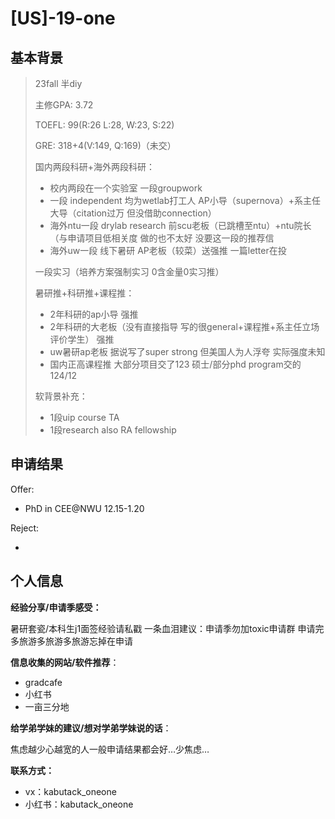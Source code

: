 # \[US\]-19-one

## 基本背景

>23fall 半diy
>
>主修GPA: 3.72
>
>TOEFL: 99(R:26 L:28, W:23, S:22)
>
>GRE: 318+4(V:149, Q:169)（未交）
>
>国内两段科研+海外两段科研：
>
>+ 校内两段在一个实验室 一段groupwork
>+ 一段 independent 均为wetlab打工人 AP小导（supernova）+系主任大导（citation过万 但没借助connection） 
>+ 海外ntu一段 drylab research 前scu老板（已跳槽至ntu）+ntu院长（与申请项目低相关度 做的也不太好 没要这一段的推荐信 
>+ 海外uw一段 线下暑研 AP老板（较菜）送强推 一篇letter在投
>
>一段实习（培养方案强制实习 0含金量0实习推）
>
>暑研推+科研推+课程推：
>
>+ 2年科研的ap小导 强推
>+ 2年科研的大老板（没有直接指导 写的很general+课程推+系主任立场评价学生） 强推 
>+ uw暑研ap老板 据说写了super strong 但美国人为人浮夸 实际强度未知 
>+ 国内正高课程推 大部分项目交了123 硕士/部分phd program交的124/12
>
>软背景补充：
>
>+ 1段uip course TA
>+ 1段research also RA fellowship

## 申请结果

Offer:

+  PhD in CEE@NWU 12.15-1.20

Reject:

+ 

## 个人信息

**经验分享/申请季感受：**

暑研套瓷/本科生j1面签经验请私戳 一条血泪建议：申请季勿加toxic申请群 申请完多旅游多旅游多旅游忘掉在申请

**信息收集的网站/软件推荐**：

+ gradcafe
+ 小红书
+ 一亩三分地

**给学弟学妹的建议/想对学弟学妹说的话**：

焦虑越少心越宽的人一般申请结果都会好…少焦虑…

**联系方式：**

+ vx：kabutack_oneone
+ 小红书：kabutack_oneone